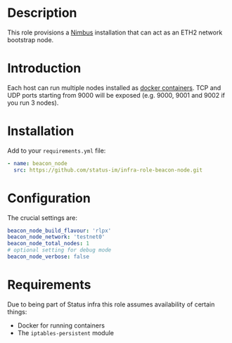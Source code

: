 # Description

This role provisions a [Nimbus](https://nimbus.status.im/) installation that can act as an ETH2 network bootstrap node.

# Introduction

Each host can run multiple nodes installed as [docker containers](https://github.com/status-im/nimbus/docker).
TCP and UDP ports starting from 9000 will be exposed (e.g. 9000, 9001 and 9002 if you run 3 nodes).

# Installation

Add to your `requirements.yml` file:
```yaml
- name: beacon_node
  src: https://github.com/status-im/infra-role-beacon-node.git
```

# Configuration

The crucial settings are:
```yaml
beacon_node_build_flavour: 'rlpx'
beacon_node_network: 'testnet0'
beacon_node_total_nodes: 1
# optional setting for debug mode
beacon_node_verbose: false
```

# Requirements

Due to being part of Status infra this role assumes availability of certain things:

* Docker for running containers
* The `iptables-persistent` module
